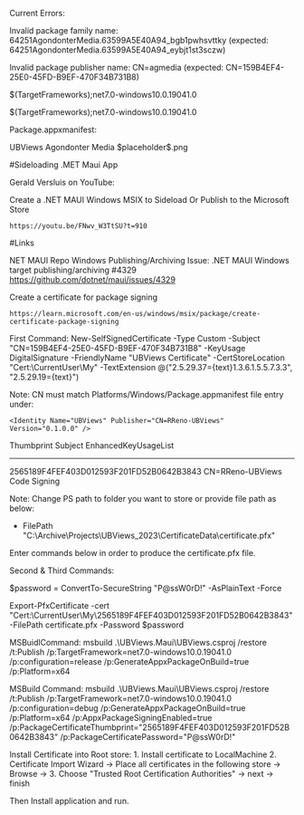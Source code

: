 Current Errors:

Invalid package family name: 64251AgondonterMedia.63599A5E40A94_bgb1pwhsvttky (expected: 64251AgondonterMedia.63599A5E40A94_eybjt1st3sczw)

Invalid package publisher name: CN=agmedia (expected: CN=159B4EF4-25E0-45FD-B9EF-470F34B731B8)

<TargetFrameworks Condition="$([MSBuild]::IsOSPlatform('windows'))">$(TargetFrameworks);net7.0-windows10.0.19041.0</TargetFrameworks>

<TargetFrameworks Condition="$([MSBuild]::IsOSPlatform('windows')) and '$(MSBuildRuntimeType)' == 'Full'">$(TargetFrameworks);net7.0-windows10.0.19041.0</TargetFrameworks>

Package.appxmanifest:

 <Identity 
    Name="64251AgondonterMedia.63599A5E40A94" 
    Publisher="CN=159B4EF4-25E0-45FD-B9EF-470F34B731B8" 
    Version="1.0.0.0" />

  <Properties>
    <DisplayName>UBViews</DisplayName>
    <PublisherDisplayName>Agondonter Media</PublisherDisplayName>
    <Logo>$placeholder$.png</Logo>
  </Properties>

#Sideloading .MET Maui App

Gerald Versluis on YouTube: 

Create a .NET MAUI Windows MSIX to Sideload Or Publish to the Microsoft Store

	https://youtu.be/FNwv_W3TtSU?t=910

#Links

NET MAUI Repo Windows Publishing/Archiving Issue: 
	.NET MAUI Windows target publishing/archiving #4329
	https://github.com/dotnet/maui/issues/4329

Create a certificate for package signing

	https://learn.microsoft.com/en-us/windows/msix/package/create-certificate-package-signing

First Command: 
New-SelfSignedCertificate -Type Custom -Subject "CN=159B4EF4-25E0-45FD-B9EF-470F34B731B8" -KeyUsage DigitalSignature -FriendlyName "UBViews Certificate" -CertStoreLocation "Cert:\CurrentUser\My" -TextExtension @("2.5.29.37={text}1.3.6.1.5.5.7.3.3", "2.5.29.19={text}")

Note: CN must match Platforms/Windows/Package.appmanifest file entry under: 
	
	<Identity Name="UBViews" Publisher="CN=RReno-UBViews" Version="0.1.0.0" />

Thumbprint                                Subject              EnhancedKeyUsageList
----------                                -------              --------------------
2565189F4FEF403D012593F201FD52B0642B3843  CN=RReno-UBViews     Code Signing

Note: Change PS path to folder you want to store or provide file path as below:
- FilePath "C:\Archive\Projects\UBViews_2023\CertificateData\certificate.pfx"

Enter commands below in order to produce the certificate.pfx file.

Second & Third Commands:

$password = ConvertTo-SecureString "P@ssW0rD!" -AsPlainText -Force 

Export-PfxCertificate -cert "Cert:\CurrentUser\My\2565189F4FEF403D012593F201FD52B0642B3843" -FilePath certificate.pfx -Password $password

MSBuidlCommand: 
	msbuild .\UBViews.Maui\UBViews.csproj /restore /t:Publish /p:TargetFramework=net7.0-windows10.0.19041.0 /p:configuration=release /p:GenerateAppxPackageOnBuild=true /p:Platform=x64

MSBuild Command:
	msbuild .\UBViews.Maui\UBViews.csproj /restore /t:Publish /p:TargetFramework=net7.0-windows10.0.19041.0 /p:configuration=debug /p:GenerateAppxPackageOnBuild=true /p:Platform=x64 /p:AppxPackageSigningEnabled=true /p:PackageCertificateThumbprint="2565189F4FEF403D012593F201FD52B0642B3843" /p:PackageCertificatePassword="P@ssW0rD!"

Install Certificate into Root store:
	1. Install certificate to LocalMachine
	2. Certificate Import Wizard -> Place all certificates in the following store -> Browse -> 
	3. Choose "Trusted Root Certification Authorities" -> next -> finish

Then Install application and run.



